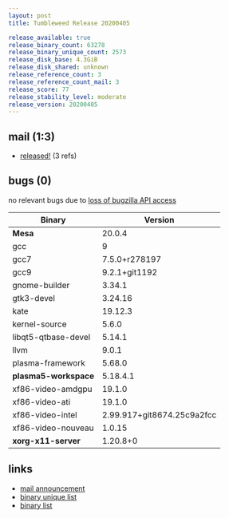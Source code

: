 ```yaml
---
layout: post
title: Tumbleweed Release 20200405

release_available: true
release_binary_count: 63278
release_binary_unique_count: 2573
release_disk_base: 4.3GiB
release_disk_shared: unknown
release_reference_count: 3
release_reference_count_mail: 3
release_score: 77
release_stability_level: moderate
release_version: 20200405
---
```


## mail (1:3)

- [released!](https://lists.opensuse.org/opensuse-factory/2020-04/msg00138.html) (3 refs)

## bugs (0)

<!--more-->

no relevant bugs due to [loss of bugzilla API access](https://bugzilla.opensuse.org/show_bug.cgi?id=1157722)

Binary | Version
--- | ---
**Mesa** | 20.0.4
gcc | 9
gcc7 | 7.5.0+r278197
gcc9 | 9.2.1+git1192
gnome-builder | 3.34.1
gtk3-devel | 3.24.16
kate | 19.12.3
kernel-source | 5.6.0
libqt5-qtbase-devel | 5.14.1
llvm | 9.0.1
plasma-framework | 5.68.0
**plasma5-workspace** | 5.18.4.1
xf86-video-amdgpu | 19.1.0
xf86-video-ati | 19.1.0
xf86-video-intel | 2.99.917+git8674.25c9a2fcc
xf86-video-nouveau | 1.0.15
**xorg-x11-server** | 1.20.8+0

## links

- [mail announcement](https://lists.opensuse.org/opensuse-factory/2020-04/msg00105.html)
- [binary unique list](http://download.opensuse.org/history/20200405/rpm.unique.list)
- [binary list](http://download.opensuse.org/history/20200405/rpm.list)
